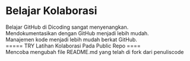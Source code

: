 # Belajar Kolaborasi
Belajar GitHub di Dicoding sangat menyenangkan.<br>
Mendokumentasikan dengan GitHub menjadi lebih mudah.<br>
Manajemen kode menjadi lebih mudah berkat GitHub. <br>
===== TRY Latihan Kolaborasi Pada Public Repo ==== <br>
Mencoba mengubah file README.md yang telah di fork dari penuliscode
